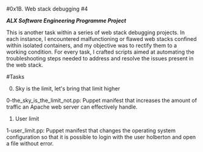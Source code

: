 #0x1B. Web stack debugging #4

***ALX Software Engineering Programme Project***


This is another task within a series of web stack debugging projects. In each instance, I encountered malfunctioning or flawed web stacks confined within isolated containers, and my objective was to rectify them to a working condition. For every task, I crafted scripts aimed at automating the troubleshooting steps needed to address and resolve the issues present in the web stack.

#Tasks

0. Sky is the limit, let's bring that limit higher

0-the_sky_is_the_limit_not.pp: Puppet manifest that increases the amount of traffic an Apache web server can effectively handle.

1. User limit

1-user_limit.pp: Puppet manifest that changes the operating system configuration so that it is possible to login with the user holberton and open a file without error.
